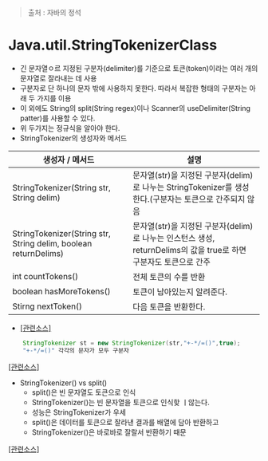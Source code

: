 > 출처 : 자바의 정석


# Java.util.StringTokenizerClass
* 긴 문자열ㅇ르 지정된 구분자(delimiter)를 기준으로 토큰(token)이라는 여러 개의 문자열로 잘라내는 데 사용
* 구분자로 단 하나의 문자 밖에 사용하지 못한다. 따라서 복잡한 형태의 구분자는 아래 두 가지를 이용
* 이 외에도 String의 split(String regex)이나 Scanner의 useDelimiter(String patter)를 사용할 수 있다.
* 위 두가지는 정규식을 알아야 한다.
* StringTokenizer의 생성자와 메서드

생성자 / 메서드 | 설명
------------ | -------------
StringTokenizer(String str, String delim) | 문자열(str)을 지정된 구분자(delim)로 나누는 StringTokenizer를 생성한다.(구분자는 토큰으로 간주되지 않음
StringTokenizer(String str, String delim, boolean returnDelims) | 문자열(str)을 지정된 구분자(delim)로 나누는 인스턴스 생성, returnDelims의 값을 true로 하면 구분자도 토큰으로 간주
int countTokens() | 전체 토큰의 수를 반환
boolean hasMoreTokens() | 토큰이 남아있는지 알려준다.
Stirng nextToken() | 다음 토큰을 반환한다.
* [[관련소스]](https://github.com/HaeSeongPark/TIL/blob/master/JavaStudySource/src/ch9/StringTokenizerEx1.java)
```java
	StringTokenizer st = new StringTokenizer(str,"+-*/=()",true);
    "+-*/=()" 각각의 문자가 모두 구분자
```
[[관련소스]](https://github.com/HaeSeongPark/TIL/tree/master/JavaStudy2/JavaStudySource2/src/ch9_lang)

* StringTokenizer() vs split()
  - split()은 빈 문자열도 토큰으로 인식
  - StringTokenizer()는 빈 문자열을 토큰으로 인식핮 ㅣ않는다.
  - 성능은 StringTokenizer가 우세
  - split()은 데이터를 토큰으로 잘라낸 결과를 배열에 담아 반환하고
  - StringTokenizer()은 바로바로 잘랄서 반환하기 때문
 
 [[관련소스]](https://github.com/HaeSeongPark/TIL/blob/master/JavaStudy2/JavaStudySource2/src/ch9_lang/StringTokenizerEx5.java)
